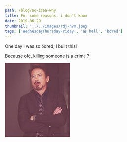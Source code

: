 ```yaml
---
path: /blog/no-idea-why
title: For some reasons, i don't know
date: 2019-06-29
thumbnail: '../../images/rdj-nvm.jpeg'
tags: ['WednesdayThursdayFriday', 'as hell', 'bored']
---
```



One day I was so bored, I built this!

Because ofc, killing someone is a crime ?

![Astronut](../../images/rdj-nvm.jpeg)
